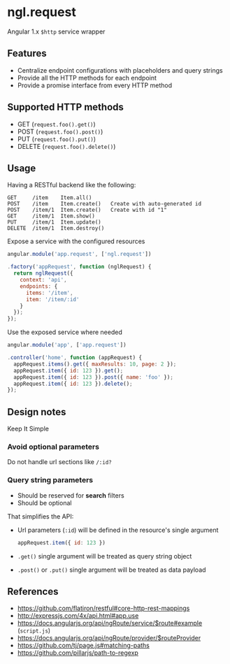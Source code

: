 ngl.request
===========

Angular 1.x `$http` service wrapper

Features
--------

  * Centralize endpoint configurations with placeholders and query strings
  * Provide all the HTTP methods for each endpoint
  * Provide a promise interface from every HTTP method

Supported HTTP methods
----------------------

  * GET (`request.foo().get()`)
  * POST (`request.foo().post()`)
  * PUT (`request.foo().put()`)
  * DELETE (`request.foo().delete()`)

Usage
-----

Having a RESTful backend like the following:

```
GET     /item    Item.all()
POST    /item    Item.create()   Create with auto-generated id
POST    /item/1  Item.create()   Create with id "1"
GET     /item/1  Item.show()
PUT     /item/1  Item.update()
DELETE  /item/1  Item.destroy()
```

Expose a service with the configured resources

```js
angular.module('app.request', ['ngl.request'])

.factory('appRequest', function (nglRequest) {
  return nglRequest({
    context: 'api',
    endpoints: {
      items: '/item',
      item: '/item/:id'
    }
  });
});
```

Use the exposed service where needed

```js
angular.module('app', ['app.request'])

.controller('home', function (appRequest) {
  appRequest.items().get({ maxResults: 10, page: 2 });
  appRequest.item({ id: 123 }).get();
  appRequest.item({ id: 123 }).post({ name: 'foo' });
  appRequest.item({ id: 123 }).delete();
});
```

Design notes
------------

Keep It Simple

### Avoid optional parameters

Do not handle url sections like `/:id?`

### Query string parameters

  * Should be reserved for **search** filters
  * Should be optional

That simplifies the API:

  * Url parameters (`:id`) will be defined in the resource's single argument
  
    ```js
    appRequest.item({ id: 123 })
    ```
  
  * `.get()` single argument will be treated as query string object
  * `.post()` or `.put()` single argument will be treated as data payload

References
----------

*   https://github.com/flatiron/restful#core-http-rest-mappings
*   http://expressjs.com/4x/api.html#app.use
*   https://docs.angularjs.org/api/ngRoute/service/$route#example
    (`script.js`)
*   https://docs.angularjs.org/api/ngRoute/provider/$routeProvider
*   https://github.com/tj/page.js#matching-paths
*   https://github.com/pillarjs/path-to-regexp
